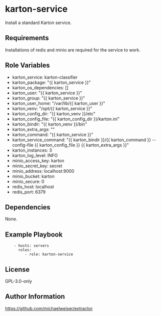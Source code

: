karton-service
==============

Install a standard Karton service.

Requirements
------------

Installations of redis and minio are required for the service to work.

Role Variables
--------------

* karton\_service: karton-classifier
* karton\_package: "{{ karton\_service }}"
* karton\_os\_dependencies: []
* karton\_user: "{{ karton\_service }}"
* karton\_group: "{{ karton\_service }}"
* karton\_user\_home: "/var/lib/{{ karton\_user }}"
* karton\_venv: "/opt/{{ karton\_service }}"
* karton\_config\_dir: "{{ karton\_venv }}/etc"
* karton\_config\_file: "{{ karton\_config\_dir }}/karton.ini"
* karton\_bindir: "{{ karton\_venv }}/bin"
* karton\_extra\_args: ""
* karton\_command: "{{ karton\_service }}"
* karton\_service\_command: "{{ karton\_bindir }}/{{ karton\_command }} --config-file {{ karton\_config\_file }} {{ karton\_extra\_args }}"
* karton\_instances: 3
* karton\_log\_level: INFO
* minio\_access\_key: karton
* minio\_secret\_key: secret
* minio\_address: localhost:9000
* minio\_bucket: karton
* minio\_secure: 0
* redis\_host: localhost
* redis\_port: 6379

Dependencies
------------

None.

Example Playbook
----------------


```
    - hosts: servers
      roles:
         - role: karton-service
```

License
-------

GPL-3.0-only

Author Information
------------------

https://github.com/michaelweiser/extractor
